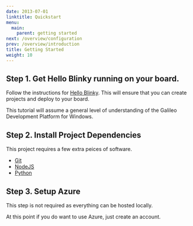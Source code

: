 ```yaml
---
date: 2013-07-01
linktitle: Quickstart
menu:
  main:
    parent: getting started
next: /overview/configuration
prev: /overview/introduction
title: Getting Started 
weight: 10
---
```



## Step 1. Get Hello Blinky running on your board.

Follow the instructions for [Hello Blinky](http://ms-iot.github.io/content/HelloBlinky.htm).
This will ensure that you can create projects and deploy to your board.

This tutorial will assume a general level of understanding of the Galileo 
Development Platform for Windows.

## Step 2. Install Project Dependencies 

This project requires a few extra peices of software.

 * [Git](http://git-scm.com/)
 * [NodeJS](http://nodejs.org)
 * [Python](http://python.org)

## Step 3. Setup Azure

This step is not required as everything can be hosted locally.

At this point if you do want to use Azure, just create an account.

